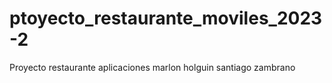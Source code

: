 # ptoyecto_restaurante_moviles_2023-2

Proyecto restaurante aplicaciones
marlon holguin
santiago zambrano
